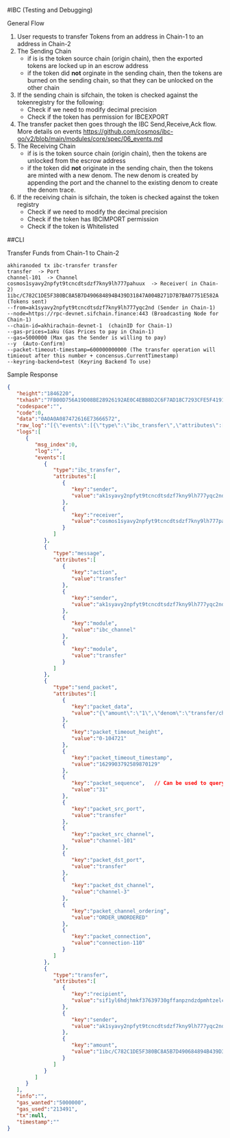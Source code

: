 #IBC (Testing and Debugging)

General Flow 
1. User requests to transfer Tokens from an address in Chain-1 to an address in Chain-2
2. The Sending Chain
    - if is is the token source chain (origin chain), then the exported tokens are locked up in an escrow address
    - if the token did **not** orginate in the sending chain, then the tokens are burned on the sending chain, so that they can be unlocked on the other chain
3. If the sending chain is sifchain, the token is checked against the tokenregistry for the following:
    - Check if we need to modify decimal precision
    - Check if the token has permission for IBCEXPORT
4. The transfer packet then goes through the IBC Send,Receive,Ack flow. More details on events https://github.com/cosmos/ibc-go/v2/blob/main/modules/core/spec/06_events.md
5. The Receiving Chain
    - if is is the token source chain (origin chain), then the tokens are unlocked from the escrow address
    - if the token did **not** originate in the sending chain, then the tokens are minted with a new denom. The new denom is created by appending the port and the channel to the existing denom to create the denom trace.
6. If the receiving chain is sifchain, the token is checked against the token registry 
    - Check if we need to modify the decimal precision
    - Check if the token has IBCIMPORT permission
    - Check if the token is Whitelisted
    
##CLI

Transfer Funds from Chain-1 to Chain-2
```shell
akhiranoded tx ibc-transfer transfer 
transfer  -> Port
channel-101  -> Channel
cosmos1syavy2npfyt9tcncdtsdzf7kny9lh777pahuux  -> Receiver( in Chain-2)
1ibc/C782C1DE5F380BC8A5B7D490684894B439D31847A004B271D7B7BA07751E582A (Tokens sent)
--from=ak1syavy2npfyt9tcncdtsdzf7kny9lh777yqc2nd (Sender in Chain-1)
--node=https://rpc-devnet.sifchain.finance:443 (Broadcasting Node for Chain-1)
--chain-id=akhirachain-devnet-1  (chainID for Chain-1)
--gas-prices=1aku (Gas Prices to pay in Chain-1)
--gas=5000000 (Max gas the Sender is willing to pay)
--y  (Auto-Confirm)
--packet-timeout-timestamp=600000000000 (The transfer operation will timieout after this number + concensus.CurrentTimestamp)
--keyring-backend=test (Keyring Backend To use)
```

Sample Response
```json
{
   "height":"1846220",
   "txhash":"7FB00D756A19D08BE28926192AE0C4EBB8D2C6F7AD18C7293CFE5F4191C293ED",
   "codespace":"",
   "code":0,
   "data":"0A0A0A087472616E73666572",
   "raw_log":"[{\"events\":[{\"type\":\"ibc_transfer\",\"attributes\":[{\"key\":\"sender\",\"value\":\"ak1syavy2npfyt9tcncdtsdzf7kny9lh777yqc2nd\"},{\"key\":\"receiver\",\"value\":\"cosmos1syavy2npfyt9tcncdtsdzf7kny9lh777pahuux\"}]},{\"type\":\"message\",\"attributes\":[{\"key\":\"action\",\"value\":\"transfer\"},{\"key\":\"sender\",\"value\":\"ak1syavy2npfyt9tcncdtsdzf7kny9lh777yqc2nd\"},{\"key\":\"module\",\"value\":\"ibc_channel\"},{\"key\":\"module\",\"value\":\"transfer\"}]},{\"type\":\"send_packet\",\"attributes\":[{\"key\":\"packet_data\",\"value\":\"{\\\"amount\\\":\\\"1\\\",\\\"denom\\\":\\\"transfer/channel-101/uphoton\\\",\\\"receiver\\\":\\\"cosmos1syavy2npfyt9tcncdtsdzf7kny9lh777pahuux\\\",\\\"sender\\\":\\\"ak1syavy2npfyt9tcncdtsdzf7kny9lh777yqc2nd\\\"}\"},{\"key\":\"packet_timeout_height\",\"value\":\"0-104721\"},{\"key\":\"packet_timeout_timestamp\",\"value\":\"1629903792589870129\"},{\"key\":\"packet_sequence\",\"value\":\"31\"},{\"key\":\"packet_src_port\",\"value\":\"transfer\"},{\"key\":\"packet_src_channel\",\"value\":\"channel-101\"},{\"key\":\"packet_dst_port\",\"value\":\"transfer\"},{\"key\":\"packet_dst_channel\",\"value\":\"channel-3\"},{\"key\":\"packet_channel_ordering\",\"value\":\"ORDER_UNORDERED\"},{\"key\":\"packet_connection\",\"value\":\"connection-110\"}]},{\"type\":\"transfer\",\"attributes\":[{\"key\":\"recipient\",\"value\":\"sif1yl6hdjhmkf37639730gffanpzndzdpmhtzelcg\"},{\"key\":\"sender\",\"value\":\"ak1syavy2npfyt9tcncdtsdzf7kny9lh777yqc2nd\"},{\"key\":\"amount\",\"value\":\"1ibc/C782C1DE5F380BC8A5B7D490684894B439D31847A004B271D7B7BA07751E582A\"}]}]}]",
   "logs":[
      {
         "msg_index":0,
         "log":"",
         "events":[
            {
               "type":"ibc_transfer",
               "attributes":[
                  {
                     "key":"sender",
                     "value":"ak1syavy2npfyt9tcncdtsdzf7kny9lh777yqc2nd"
                  },
                  {
                     "key":"receiver",
                     "value":"cosmos1syavy2npfyt9tcncdtsdzf7kny9lh777pahuux"
                  }
               ]
            },
            {
               "type":"message",
               "attributes":[
                  {
                     "key":"action",
                     "value":"transfer"
                  },
                  {
                     "key":"sender",
                     "value":"ak1syavy2npfyt9tcncdtsdzf7kny9lh777yqc2nd"
                  },
                  {
                     "key":"module",
                     "value":"ibc_channel"
                  },
                  {
                     "key":"module",
                     "value":"transfer"
                  }
               ]
            },
            {
               "type":"send_packet",
               "attributes":[
                  {
                     "key":"packet_data",
                     "value":"{\"amount\":\"1\",\"denom\":\"transfer/channel-101/uphoton\",\"receiver\":\"cosmos1syavy2npfyt9tcncdtsdzf7kny9lh777pahuux\",\"sender\":\"ak1syavy2npfyt9tcncdtsdzf7kny9lh777yqc2nd\"}"
                  },
                  {
                     "key":"packet_timeout_height",
                     "value":"0-104721"
                  },
                  {
                     "key":"packet_timeout_timestamp",
                     "value":"1629903792589870129"
                  },
                  {
                     "key":"packet_sequence",   // Can be used to query status of the packet
                     "value":"31"
                  },
                  {
                     "key":"packet_src_port",
                     "value":"transfer"
                  },
                  {
                     "key":"packet_src_channel",
                     "value":"channel-101"
                  },
                  {
                     "key":"packet_dst_port",
                     "value":"transfer"
                  },
                  {
                     "key":"packet_dst_channel",
                     "value":"channel-3"
                  },
                  {
                     "key":"packet_channel_ordering",
                     "value":"ORDER_UNORDERED"
                  },
                  {
                     "key":"packet_connection",
                     "value":"connection-110"
                  }
               ]
            },
            {
               "type":"transfer",
               "attributes":[
                  {
                     "key":"recipient",
                     "value":"sif1yl6hdjhmkf37639730gffanpzndzdpmhtzelcg"
                  },
                  {
                     "key":"sender",
                     "value":"ak1syavy2npfyt9tcncdtsdzf7kny9lh777yqc2nd"
                  },
                  {
                     "key":"amount",
                     "value":"1ibc/C782C1DE5F380BC8A5B7D490684894B439D31847A004B271D7B7BA07751E582A"
                  }
               ]
            }
         ]
      }
   ],
   "info":"",
   "gas_wanted":"5000000",
   "gas_used":"213491",
   "tx":null,
   "timestamp":""
}
```


